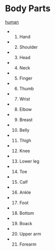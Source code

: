 # Body Parts

[human](https://www.eslactivity.org/body-parts-esl-activities/)

- 1. Hand
- 2. Shoulder
- 3. Head
- 4. Neck
- 5. Finger
- 6. Thumb
- 7. Wrist
- 8. Elbow
- 9. Breast
- 10. Belly
- 11. Thigh
- 12. Knee
- 13. Lower leg
- 14. Toe
- 15. Calf
- 16. Ankle
- 17. Foot
- 18. Bottom
- 19. Boack
- 20. Upper arm
- 21. Forearm

